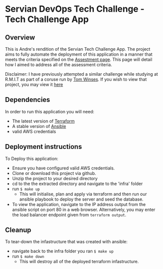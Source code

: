 # Servian DevOps Tech Challenge - Tech Challenge App

## Overview
This is Andre's rendition of the Servian Tech Challenge App. The project aims to fully automate the deployment of this application in a manner that meets the criteria specified on the [Assestment page](https://github.com/AndreGPilakis/TechChallengeApp/blob/master/ASSESSMENT.md). This page will detail how I aimed to address all of the assessment criteria.

Disclaimer: I have previously attempted a similar challenge while studying at R.M.I.T as part of a coruse run by [Tom Winses](https://github.com/TWinsnes). If you wish to view that project, you may view it [here](https://github.com/AndreGPilakis/Servian-tech-test-app)

## Dependencies
In order to run this application you will need:
- The latest version of [Terraform](https://learn.hashicorp.com/terraform/getting-started/install.html)
- A stable version of [Ansible](https://docs.ansible.com/ansible/latest/installation_guide/intro_installation.html)
- valid AWS credentials

## Deployment instructions
To Deploy this application:
- Ensure you have configured valid AWS credentials.
- Clone or download this project via github.
- Unzip the project to your desired directory
- cd to the the extracted directory and navigate to the 'infra' folder
- run `$ make up`
    - This will initialise, plan and apply via terraform and then run our ansible playbook to deploy the server and seed the database.
- To view the application, navigate to the IP address output from the ansible script on port 80 in a web browser. Alternatively, you may enter the load balancer endpoint given from `terraform output`.

## Cleanup
To tear-down the infastructure that was created with ansible: 
- navigate back to the infra folder you ran `$ make up`
- run `$ make down`
    - This will destroy all of the deployed terraform infastructure.

